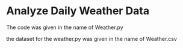 # Analyze Daily Weather Data

The code was given in the name of Weather.py

the dataset for the weather.py was given in the name of Weather.csv
